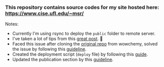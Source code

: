 ### This repository contains source codes for my site hosted here: https://www.cise.ufl.edu/~msr/



Notes:

- Currently I'm using rsync to deploy the `public` folder to remote server.
- I've taken a lot of tips from this [great post](https://matteocourthoud.github.io/post/website/). 🙏 
- Faced this issue after cloning the [original repo](https://github.com/wowchemy/starter-hugo-academic) from wowchemy, solved the issue by following this [guideline](https://wowchemy.com/docs/guide/troubleshooting/#error-go-executable-not-found).
- Created the deployment script (`deploy` file) by following this [guide](https://gohugo.io/hosting-and-deployment/deployment-with-rsync/).
- Updated the publication section by this [guideline](https://www.emmanuelteitelbaum.com/post/managing-pubs-academic-website/).

